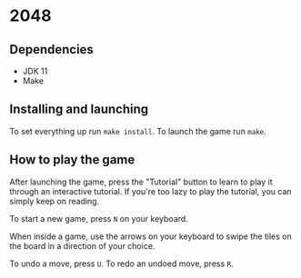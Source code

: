# 2048

## Dependencies
- JDK 11
- Make

## Installing and launching
To set everything up run `make install`. To launch the game run `make`.

## How to play the game
After launching the game, press the "Tutorial" button to learn to play it through an interactive tutorial. If you're too lazy to play the tutorial, you can simply keep on reading.

To start a new game, press `N` on your keyboard.

When inside a game, use the arrows on your keyboard to swipe the tiles on the
board in a direction of your choice.

To undo a move, press `U`. To redo an undoed move, press `R`.
